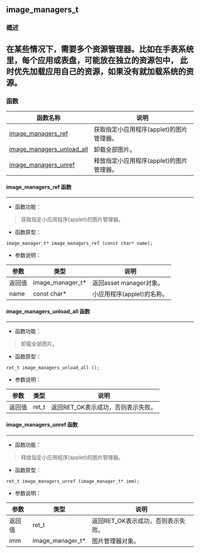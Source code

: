 ## image\_managers\_t
### 概述
在某些情况下，需要多个资源管理器。比如在手表系统里，每个应用或表盘，可能放在独立的资源包中，
此时优先加载应用自己的资源，如果没有就加载系统的资源。
----------------------------------
### 函数
<p id="image_managers_t_methods">

| 函数名称 | 说明 | 
| -------- | ------------ | 
| <a href="#image_managers_t_image_managers_ref">image\_managers\_ref</a> | 获取指定小应用程序(applet)的图片管理器。 |
| <a href="#image_managers_t_image_managers_unload_all">image\_managers\_unload\_all</a> | 卸载全部图片。 |
| <a href="#image_managers_t_image_managers_unref">image\_managers\_unref</a> | 释放指定小应用程序(applet)的图片管理器。 |
#### image\_managers\_ref 函数
-----------------------

* 函数功能：

> <p id="image_managers_t_image_managers_ref">获取指定小应用程序(applet)的图片管理器。

* 函数原型：

```
image_manager_t* image_managers_ref (const char* name);
```

* 参数说明：

| 参数 | 类型 | 说明 |
| -------- | ----- | --------- |
| 返回值 | image\_manager\_t* | 返回asset manager对象。 |
| name | const char* | 小应用程序(applet)的名称。 |
#### image\_managers\_unload\_all 函数
-----------------------

* 函数功能：

> <p id="image_managers_t_image_managers_unload_all">卸载全部图片。

* 函数原型：

```
ret_t image_managers_unload_all ();
```

* 参数说明：

| 参数 | 类型 | 说明 |
| -------- | ----- | --------- |
| 返回值 | ret\_t | 返回RET\_OK表示成功，否则表示失败。 |
#### image\_managers\_unref 函数
-----------------------

* 函数功能：

> <p id="image_managers_t_image_managers_unref">释放指定小应用程序(applet)的图片管理器。

* 函数原型：

```
ret_t image_managers_unref (image_manager_t* imm);
```

* 参数说明：

| 参数 | 类型 | 说明 |
| -------- | ----- | --------- |
| 返回值 | ret\_t | 返回RET\_OK表示成功，否则表示失败。 |
| imm | image\_manager\_t* | 图片管理器对象。 |
